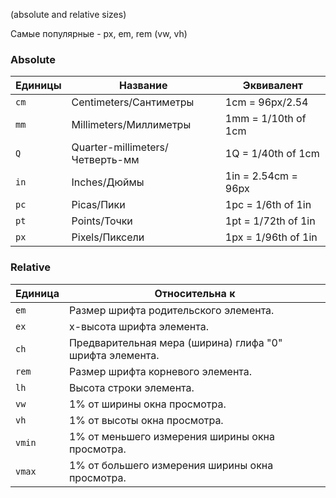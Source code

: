 (absolute and relative sizes)

Самые популярные - px, em, rem (vw, vh)

### Absolute

<table>
 <thead>
  <tr>
   <th>Единицы</th>
   <th>Название</th>
   <th>Эквивалент</th>
  </tr>
 </thead>
 <tbody>
  <tr>
   <td><code>cm</code></td>
   <td>Centimeters/Сантиметры</td>
   <td>1cm = 96px/2.54</td>
  </tr>
  <tr>
   <td><code>mm</code></td>
   <td>Millimeters/Миллиметры</td>
   <td>1mm = 1/10th of 1cm</td>
  </tr>
  <tr>
   <td><code>Q</code></td>
   <td>Quarter-millimeters/Четверть-мм</td>
   <td>1Q = 1/40th of 1cm</td>
  </tr>
  <tr>
   <td><code>in</code></td>
   <td>Inches/Дюймы</td>
   <td>1in = 2.54cm = 96px</td>
  </tr>
  <tr>
   <td><code>pc</code></td>
   <td>Picas/Пики</td>
   <td>1pc = 1/6th of 1in</td>
  </tr>
  <tr>
   <td><code>pt</code></td>
   <td>Points/Точки</td>
   <td>1pt = 1/72th of 1in</td>
  </tr>
  <tr>
   <td><code>px</code></td>
   <td>Pixels/Пиксели</td>
   <td>1px = 1/96th of 1in</td>
  </tr>
 </tbody>
</table>

### Relative 

<table>
 <thead>
  <tr>
   <th>Единица</th>
   <th>Относительна к</th>
  </tr>
 </thead>
 <tbody>
  <tr>
   <td><code>em</code></td>
   <td>Размер шрифта родительского элемента.</td>
  </tr>
  <tr>
   <td><code>ex</code></td>
   <td>x-высота шрифта элемента.</td>
  </tr>
  <tr>
   <td><code>ch</code></td>
   <td>Предварительная мера (ширина) глифа "0" шрифта элемента.</td>
  </tr>
  <tr>
   <td><code>rem</code></td>
   <td>Размер шрифта корневого элемента.</td>
  </tr>
  <tr>
   <td><code>lh</code></td>
   <td>Высота строки элемента.</td>
  </tr>
  <tr>
   <td><code>vw</code></td>
   <td>1% от ширины окна просмотра.</td>
  </tr>
  <tr>
   <td><code>vh</code></td>
   <td>1% от высоты окна просмотра.</td>
  </tr>
  <tr>
   <td><code>vmin</code></td>
   <td>1% от меньшего измерения ширины окна просмотра.</td>
  </tr>
  <tr>
   <td><code>vmax</code></td>
   <td>1% от большего измерения ширины окна просмотра.</td>
  </tr>
 </tbody>
</table>